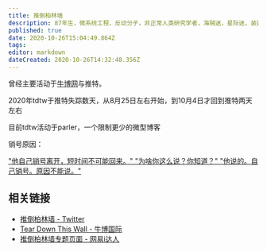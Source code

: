 ```yaml
---
title: 推倒柏林墙 
description: 87年生，微系统工程，反动分子，非正常人类研究学者，海贼迷，星际迷，装逼犯，纯洁帝。最大的优点：谦虚。
published: true
date: 2020-10-26T15:04:49.864Z
tags: 
editor: markdown
dateCreated: 2020-10-26T14:32:48.356Z
---
```


曾经主要活动于[牛博网](/website/牛博网)与推特。

2020年tdtw于推特失踪数天，从8月25日左右开始，到10月4日才回到推特两天左右

目前tdtw活动于parler，一个限制更少的微型博客

销号原因：

["他自己销号离开，短时间不可能回来。" "为啥你这么说？你知道？" "他说的。自己销号。原因不能说。"](https://archive.is/AtZSc "https://twitter.com/noname_plusplus/status/1300809684954169344")

相关链接
--------

+ [推倒柏林墙 - Twitter](https://web.archive.org/web/20111220121309/http://twitter.com/tdtw)
+ [Tear Down This Wall - 牛博国际](https://web.archive.org/web/20100111044505/http://www.bullogger.com/blogs/tdtw/)
+ [推倒柏林墙专题页面 - 网易i达人](https://web.archive.org/web/20200718144856/https://news.163.com/special/tdblq/)
